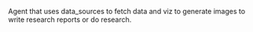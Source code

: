 Agent that uses data_sources to fetch data and viz to generate images to write research reports or do research.